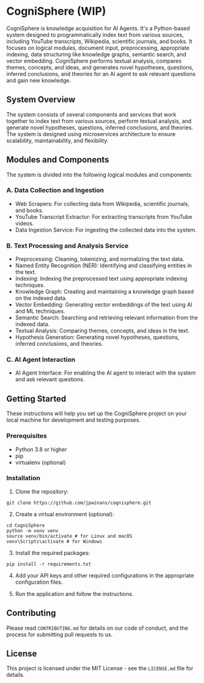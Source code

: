 # CogniSphere (WIP)

CogniSphere is knowledge acquisition for AI Agents. It's a Python-based system designed to programmatically index text from various sources, including YouTube transcripts, Wikipedia, scientific journals, and books. It focuses on logical modules, document input, preprocessing, appropriate indexing, data structuring like knowledge graphs, semantic search, and vector embedding. CogniSphere performs textual analysis, compares themes, concepts, and ideas, and generates novel hypotheses, questions, inferred conclusions, and theories for an AI agent to ask relevant questions and gain new knowledge.

## System Overview

The system consists of several components and services that work together to index text from various sources, perform textual analysis, and generate novel hypotheses, questions, inferred conclusions, and theories. The system is designed using microservices architecture to ensure scalability, maintainability, and flexibility.

## Modules and Components

The system is divided into the following logical modules and components:

### A. Data Collection and Ingestion

- Web Scrapers: For collecting data from Wikipedia, scientific journals, and books.
- YouTube Transcript Extractor: For extracting transcripts from YouTube videos.
- Data Ingestion Service: For ingesting the collected data into the system.

### B. Text Processing and Analysis Service

- Preprocessing: Cleaning, tokenizing, and normalizing the text data.
- Named Entity Recognition (NER): Identifying and classifying entities in the text.
- Indexing: Indexing the preprocessed text using appropriate indexing techniques.
- Knowledge Graph: Creating and maintaining a knowledge graph based on the indexed data.
- Vector Embedding: Generating vector embeddings of the text using AI and ML techniques.
- Semantic Search: Searching and retrieving relevant information from the indexed data.
- Textual Analysis: Comparing themes, concepts, and ideas in the text.
- Hypothesis Generation: Generating novel hypotheses, questions, inferred conclusions, and theories.

### C. AI Agent Interaction

- AI Agent Interface: For enabling the AI agent to interact with the system and ask relevant questions.

## Getting Started

These instructions will help you set up the CogniSphere project on your local machine for development and testing purposes.

### Prerequisites

- Python 3.8 or higher
- pip
- virtualenv (optional)

### Installation

1. Clone the repository:

```
git clone https://github.com/jpwinans/cognisphere.git
```

2. Create a virtual environment (optional):

```
cd CogniSphere
python -m venv venv
source venv/bin/activate # for Linux and macOS
venv\Scripts\activate # for Windows
```

3. Install the required packages:

```
pip install -r requirements.txt
```

4. Add your API keys and other required configurations in the appropriate configuration files.

5. Run the application and follow the instructions.

## Contributing

Please read `CONTRIBUTING.md` for details on our code of conduct, and the process for submitting pull requests to us.

## License

This project is licensed under the MIT License - see the `LICENSE.md` file for details.

